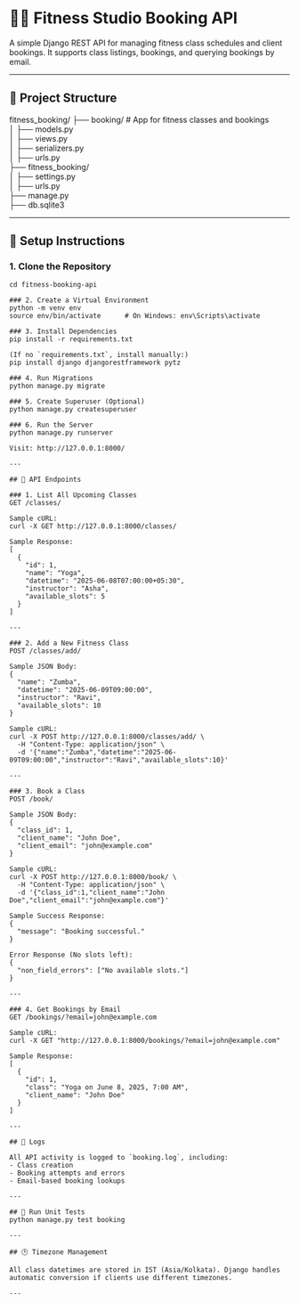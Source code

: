 # 🧘‍♀️ Fitness Studio Booking API

A simple Django REST API for managing fitness class schedules and client bookings. It supports class listings, bookings, and querying bookings by email.

---

## 📁 Project Structure

fitness_booking/
├── booking/             # App for fitness classes and bookings  
│   ├── models.py  
│   ├── views.py  
│   ├── serializers.py  
│   ├── urls.py  
├── fitness_booking/  
│   ├── settings.py  
│   ├── urls.py  
├── manage.py  
├── db.sqlite3  

---

## 🚀 Setup Instructions

### 1. Clone the Repository
``` git clone https://github.com/yourusername/fitness-booking-api.git
cd fitness-booking-api

### 2. Create a Virtual Environment
python -m venv env  
source env/bin/activate      # On Windows: env\Scripts\activate  

### 3. Install Dependencies
pip install -r requirements.txt  

(If no `requirements.txt`, install manually:)  
pip install django djangorestframework pytz  

### 4. Run Migrations
python manage.py migrate  

### 5. Create Superuser (Optional)
python manage.py createsuperuser  

### 6. Run the Server
python manage.py runserver  

Visit: http://127.0.0.1:8000/

---

## 🔗 API Endpoints

### 1. List All Upcoming Classes
GET /classes/

Sample cURL:
curl -X GET http://127.0.0.1:8000/classes/

Sample Response:
[
  {
    "id": 1,
    "name": "Yoga",
    "datetime": "2025-06-08T07:00:00+05:30",
    "instructor": "Asha",
    "available_slots": 5
  }
]

---

### 2. Add a New Fitness Class
POST /classes/add/

Sample JSON Body:
{
  "name": "Zumba",
  "datetime": "2025-06-09T09:00:00",
  "instructor": "Ravi",
  "available_slots": 10
}

Sample cURL:
curl -X POST http://127.0.0.1:8000/classes/add/ \
  -H "Content-Type: application/json" \
  -d '{"name":"Zumba","datetime":"2025-06-09T09:00:00","instructor":"Ravi","available_slots":10}'

---

### 3. Book a Class
POST /book/

Sample JSON Body:
{
  "class_id": 1,
  "client_name": "John Doe",
  "client_email": "john@example.com"
}

Sample cURL:
curl -X POST http://127.0.0.1:8000/book/ \
  -H "Content-Type: application/json" \
  -d '{"class_id":1,"client_name":"John Doe","client_email":"john@example.com"}'

Sample Success Response:
{
  "message": "Booking successful."
}

Error Response (No slots left):
{
  "non_field_errors": ["No available slots."]
}

---

### 4. Get Bookings by Email
GET /bookings/?email=john@example.com

Sample cURL:
curl -X GET "http://127.0.0.1:8000/bookings/?email=john@example.com"

Sample Response:
[
  {
    "id": 1,
    "class": "Yoga on June 8, 2025, 7:00 AM",
    "client_name": "John Doe"
  }
]

---

## 📝 Logs

All API activity is logged to `booking.log`, including:
- Class creation
- Booking attempts and errors
- Email-based booking lookups

---

## 🧪 Run Unit Tests
python manage.py test booking

---

## 🕒 Timezone Management

All class datetimes are stored in IST (Asia/Kolkata). Django handles automatic conversion if clients use different timezones.

---

